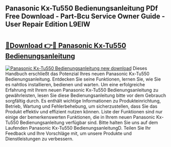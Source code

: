 ## Panasonic Kx-Tu550 Bedienungsanleitung PDf Free Download - Part-Bcu Service Owner Guide - User Repair Edition L9ElW

# <h2><a href="http://df2ulaj.blite.top/?on=Panasonic+Kx-Tu550+Bedienungsanleitung">🔗Download 👉🔴 Panasonic Kx-Tu550 Bedienungsanleitung</a></h2>

[![Panasonic Kx-Tu550 Bedienungsanleitung new download](https://i.imgur.com/lujVjoI.png)](http://df2ulaj.blite.top/?on=Panasonic+Kx-Tu550+Bedienungsanleitung)
Dieses Handbuch erschließt das Potenzial Ihres neuen Panasonic Kx-Tu550 Bedienungsanleitung. Entdecken Sie seine Funktionen, lernen Sie, wie Sie es nahtlos installieren, bedienen und warten. Um eine erfolgreiche Erfahrung mit Ihrem neuen Panasonic Kx-Tu550 Bedienungsanleitung zu gewährleisten, lesen Sie diese Bedienungsanleitung bitte vor dem Gebrauch sorgfältig durch. Es enthält wichtige Informationen zu Produkteinrichtung, Betrieb, Wartung und Fehlerbehebung, um sicherzustellen, dass Sie das Produkt effektiv und effizient nutzen können. Liste der Funktionen sind nur einige der bemerkenswerten Funktionen, die in Ihrem neuen Panasonic Kx-Tu550 Bedienungsanleitung verfügbar sind. Bitte halten Sie uns auf dem Laufenden Panasonic Kx-Tu550 BedienungsanleitungD. Teilen Sie Ihr Feedback und Ihre Vorschläge mit, um unsere Produkte und Dienstleistungen zu verbessern.
